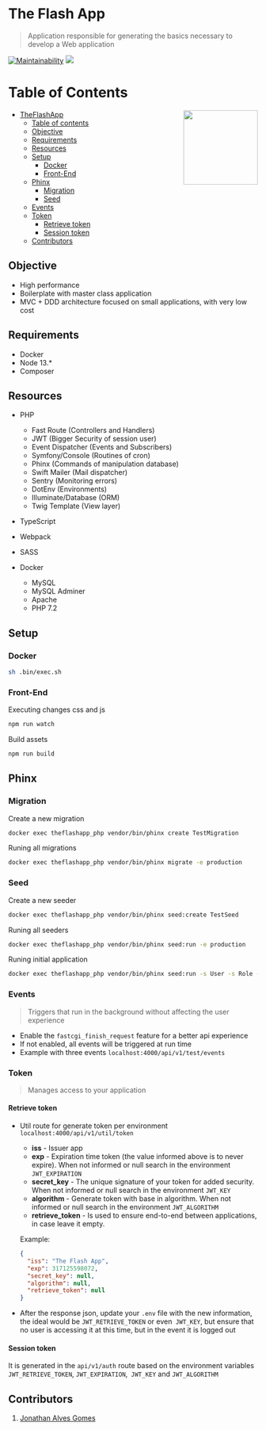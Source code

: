 # The Flash App
> Application responsible for generating the basics necessary to develop a Web application

[![Maintainability](https://api.codeclimate.com/v1/badges/ab4f2041a09a3434a3a2/maintainability)](https://codeclimate.com/github/jonathangomes17/php-the-flash-app/maintainability)
<a href="https://codeclimate.com/github/jonathangomes17/php-the-flash-app/test_coverage"><img src="https://api.codeclimate.com/v1/badges/ab4f2041a09a3434a3a2/test_coverage" /></a>

__Table of Contents__
=====================

<img align="right" srcset="https://i.imgur.com/qJmbQPo.jpeg, https://i.imgur.com/qJmbQPo.jpeg 1.5x, https://i.imgur.com/qJmbQPo.jpeg 2x" src="https://i.imgur.com/qJmbQPo.jpeg" width="150px;" />

<!--ts-->
* [TheFlashApp](#the-flash-app)
    * [Table of contents](#table-of-contents)
    * [Objective](#objective)
    * [Requirements](#requirements)
    * [Resources](#resources)
    * [Setup](#setup)
        * [Docker](#docker)
        * [Front-End](#front-end)
    * [Phinx](#phinx)
        * [Migration](#migration)
        * [Seed](#seed)
    * [Events](#events)
    * [Token](#token)
        * [Retrieve token](#retrieve-token)
        * [Session token](#session-token)
    * [Contributors](#contributors)
<!--te-->

## Objective

- High performance
- Boilerplate with master class application
- MVC + DDD architecture focused on small applications, with very low cost

## Requirements

* Docker
* Node 13.*
* Composer

## Resources

- PHP
  
  - Fast Route (Controllers and Handlers)
  - JWT (Bigger Security of session user)
  - Event Dispatcher (Events and Subscribers)
  - Symfony/Console (Routines of cron)
  - Phinx (Commands of manipulation database)
  - Swift Mailer (Mail dispatcher)
  - Sentry (Monitoring errors)
  - DotEnv (Environments)
  - Illuminate/Database (ORM)
  - Twig Template (View layer)

- TypeScript
- Webpack
- SASS
- Docker

  - MySQL
  - MySQL Adminer
  - Apache
  - PHP 7.2

## Setup

### Docker
```bash
sh .bin/exec.sh
```

### Front-End

Executing changes css and js 
```bash
npm run watch
```

Build assets
```bash
npm run build
```

## Phinx

### Migration

Create a new migration
```bash
docker exec theflashapp_php vendor/bin/phinx create TestMigration
```

Runing all migrations
```bash
docker exec theflashapp_php vendor/bin/phinx migrate -e production
```

### Seed

Create a new seeder
```bash
docker exec theflashapp_php vendor/bin/phinx seed:create TestSeed
```

Runing all seeders
```bash
docker exec theflashapp_php vendor/bin/phinx seed:run -e production
```

Runing initial application
```bash
docker exec theflashapp_php vendor/bin/phinx seed:run -s User -s Role -s UserRole -s Action -s RoleAction -e production 
```

### Events
> Triggers that run in the background without affecting the user experience

- Enable the `fastcgi_finish_request` feature for a better api experience
- If not enabled, all events will be triggered at run time
- Example with three events `localhost:4000/api/v1/test/events`

### Token
> Manages access to your application

#### Retrieve token

- Util route for generate token per environment `localhost:4000/api/v1/util/token`
  - **iss** - Issuer app
  - **exp** - Expiration time token (the value informed above is to never expire). When not informed or null search in the environment `JWT_EXPIRATION` 
  - **secret_key** - The unique signature of your token for added security. When not informed or null search in the environment `JWT_KEY`
  - **algorithm** - Generate token with base in algorithm. When not informed or null search in the environment `JWT_ALGORITHM`
  - **retrieve_token** - Is used to ensure end-to-end between applications, in case leave it empty.
  
  Example:
  
  ```json
  {
    "iss": "The Flash App",
    "exp": 317125598072,
    "secret_key": null,
    "algorithm": null,
    "retrieve_token": null
  }
  ```
- After the response json, update your `.env` file with the new information, the ideal would be `JWT_RETRIEVE_TOKEN` or even` JWT_KEY`, but ensure that no user is accessing it at this time, but in the event it is logged out
  
#### Session token
  
It is generated in the `api/v1/auth` route based on the environment variables` JWT_RETRIEVE_TOKEN`, `JWT_EXPIRATION`,` JWT_KEY` and `JWT_ALGORITHM`

## Contributors

1. [Jonathan Alves Gomes](https://github.com/jonathangomes17)
